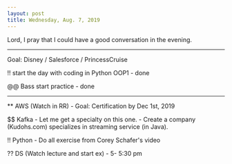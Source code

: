 ```yaml
---
layout: post
title: Wednesday, Aug. 7, 2019
---
```


Lord, I pray that I could have a good conversation in the evening.

-------------------

Goal: Disney / Salesforce / PrincessCruise

!! start the day with coding in Python OOP1 - done

@@ Bass start practice - done

-------------------

** AWS (Watch in RR) - Goal: Certification by Dec 1st, 2019

$$ Kafka - Let me get a specialty on this one. - Create a company (Kudohs.com) specializes in streaming service (in Java).

!! Python - Do all exercise from Corey Schafer's video

?? DS (Watch lecture and start ex) - 5- 5:30 pm
